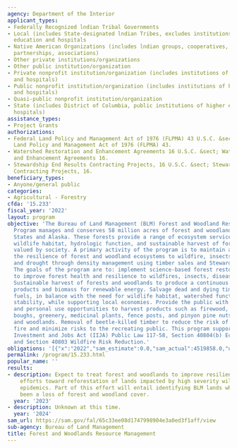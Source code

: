 ```yaml
---
agency: Department of the Interior
applicant_types:
- Federally Recognized lndian Tribal Governments
- Local (includes State-designated lndian Tribes, excludes institutions of higher
  education and hospitals
- Native American Organizations (includes lndian groups, cooperatives, corporations,
  partnerships, associations)
- Other private institutions/organizations
- Other public institution/organization
- Private nonprofit institution/organization (includes institutions of higher education
  and hospitals)
- Public nonprofit institution/organization (includes institutions of higher education
  and hospitals)
- Quasi-public nonprofit institution/organization
- State (includes District of Columbia, public institutions of higher education and
  hospitals)
assistance_types:
- Project Grants
authorizations:
- Federal Land Policy and Management Act of 1976 (FLPMA) 43 U.S.C. &sect; Federal
  Land Policy and Management Act of 1976 (FLPMA) 43.
- Watershed Restoration and Enhancement Agreements 16 U.S.C. &sect; Watershed Restoration
  and Enhancement Agreements 16.
- Stewardship End Results Contracting Projects, 16 U.S.C. &sect; Stewardship End Results
  Contracting Projects, 16.
beneficiary_types:
- Anyone/general public
categories:
- Agricultural - Forestry
cfda: '15.233'
fiscal_year: '2022'
layout: program
objective: 'The Bureau of Land Management (BLM) Forest and Woodland Resource Management
  Program manages and conserves 58 million acres of forest and woodland in 12 western
  States and Alaska. These forests provide a range of ecosystem services including
  wildlife habitat, hydrologic function, and sustainable harvest of forest products
  valued by society. A primary activity of the program is to maintain and improve
  the resilience of forest and woodland ecosystems to wildfire, insects, disease,
  and drought through density management using timber sales and Stewardship agreements.
  The goals of the program are to: implement science-based forest restoration projects
  to improve forest health and resilience to wildfires, insects, disease, and drought.
  Sustainable harvest of forests and woodlands to produce a continuous supply of wood
  products and biomass for renewable energy. Salvage dead and dying timber to reduce
  fuels, in balance with the need for wildlife habitat, watershed function, and soil
  stability, while supporting local economies. Provide the public with commercial
  and personal use opportunities to harvest products such as firewood, Christmas trees,
  boughs, greenery, medicinal plants, fence posts, and pinyon pine nuts from forests
  and woodlands. Removal of beetle-killed timber to reduce the risk of catastrophic
  fire and minimize risks to the recreating public. This program supports the Infrastructure
  Investment and Jobs Act (IIJA) Public Law 117-58, Section 40804(b) Ecosystem Restoration
  and Section 40803 Wildfire Risk Reduction.'
obligations: '[{"x":"2022","sam_estimate":0.0,"sam_actual":4519858.0,"usa_spending_actual":14439329.43},{"x":"2023","sam_estimate":500000.0,"sam_actual":0.0,"usa_spending_actual":13560386.07},{"x":"2024","sam_estimate":500000.0,"sam_actual":0.0,"usa_spending_actual":0.0}]'
permalink: /program/15.233.html
popular_name: ''
results:
- description: Expect to treat forest and woodlands to improve resilience and to increase
    efforts toward reforestation of lands impacted by high severity wildfire and insect
    epidemics. Part of this effort will entail identifying BLM lands where there has
    been a loss of forest and woodland cover.
  year: '2023'
- description: Unknown at this time.
  year: '2024'
sam_url: https://sam.gov/fal/65c33ee08d1747998904e3a0ed3f1aff/view
sub-agency: Bureau of Land Management
title: Forest and Woodlands Resource Management
---
```

